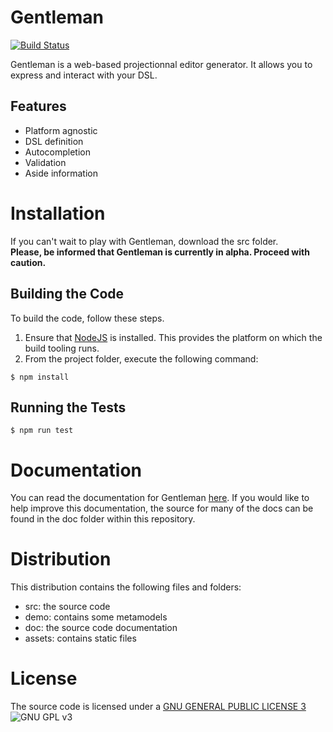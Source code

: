 # Gentleman 

[![Build Status](https://travis-ci.org/geodes-sms/gentleman.svg?branch=master)](https://travis-ci.org/geodes-sms/gentleman)

Gentleman is a web-based projectionnal editor generator. It allows you to express and interact with your DSL.

## Features

- Platform agnostic
- DSL definition
- Autocompletion
- Validation
- Aside information

# Installation

If you can't wait to play with Gentleman, download the src folder.<br> **Please, be informed that Gentleman is currently in alpha. Proceed with caution.**

## Building the Code
To build the code, follow these steps.

1. Ensure that [NodeJS](http://nodejs.org/) is installed. This provides the platform on which the build tooling runs.
2. From the project folder, execute the following command:

```
$ npm install
```

## Running the Tests

```
$ npm run test
```

# Documentation

You can read the documentation for Gentleman [here](https://geodes-sms.github.io/gentleman/docs). If you would like to help improve this documentation, the source for many of the docs can be found in the doc folder within this repository.

# Distribution

This distribution contains the following files and folders:
- src: the source code
- demo: contains some metamodels
- doc: the source code documentation
- assets: contains static files

# License

The source code is licensed under a [GNU GENERAL PUBLIC LICENSE 3](https://www.gnu.org/copyleft/gpl.html) ![GNU GPL v3](https://img.shields.io/badge/license-GPLv3-blue.svg)
